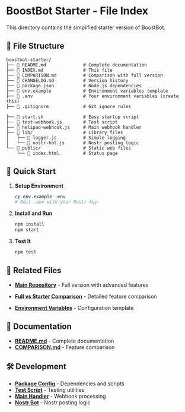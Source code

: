 # BoostBot Starter - File Index

This directory contains the simplified starter version of BoostBot.

## 📁 File Structure

```
boostbot-starter/
├── 📄 README.md              # Complete documentation
├── 📄 INDEX.md               # This file
├── 📄 COMPARISON.md          # Comparison with full version
├── 📄 CHANGELOG.md           # Version history
├── 📄 package.json           # Node.js dependencies
├── 📄 env.example            # Environment variables template
├── 📄 .env                   # Your environment variables (create this)
├── 📄 .gitignore             # Git ignore rules

├── 🚀 start.sh               # Easy startup script
├── 🧪 test-webhook.js        # Test script
├── 🤖 helipad-webhook.js     # Main webhook handler
├── 📁 lib/                   # Library files
│   ├── 📄 logger.js          # Simple logging
│   └── 📄 nostr-bot.js       # Nostr posting logic
└── 📁 public/                # Static web files
    └── 📄 index.html         # Status page
```

## 🚀 Quick Start

1. **Setup Environment**
   ```bash
   cp env.example .env
   # Edit .env with your Nostr key
   ```

2. **Install and Run**
   ```bash
   npm install
   npm start
   ```

3. **Test It**
   ```bash
   npm test
   ```

## 🔗 Related Files

- **[Main Repository](../)** - Full version with advanced features
- **[Full vs Starter Comparison](./COMPARISON.md)** - Detailed feature comparison

- **[Environment Variables](./env.example)** - Configuration template

## 📖 Documentation

- **[README.md](./README.md)** - Complete documentation
- **[COMPARISON.md](./COMPARISON.md)** - Feature comparison


## 🛠️ Development

- **[Package Config](./package.json)** - Dependencies and scripts
- **[Test Script](./test-webhook.js)** - Testing utilities
- **[Main Handler](./helipad-webhook.js)** - Webhook processing
- **[Nostr Bot](./lib/nostr-bot.js)** - Nostr posting logic 